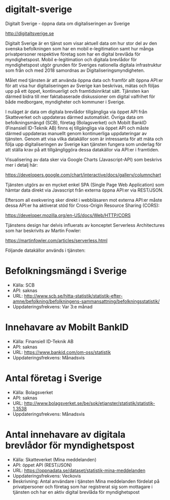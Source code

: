 # digitalt-sverige
Digitalt Sverige - öppna data om digitaliseringen av Sverige

http://digitaltsverige.se

Digitalt Sverige är en tjänst som visar aktuell data om hur stor del av den svenska befolkningen som har en mobil e-legitimation samt hur många privatpersoner respektive företag som har en digital brevlåda för myndighetspost. Mobil e-legitimation och digitala brevlådor för myndighetspost utgör grunden för Sveriges nationella digitala infrastruktur som från och med 2018 samordnas av Digitaliseringsmyndigheten.

Målet med tjänsten är att använda öppna data och framför allt öppna API:er för att visa hur digitaliseringen av Sverige kan beskrivas, mätas och följas upp på ett öppet, kontinuerligt och framtidsinriktat sätt. Tjänsten kan därmed bidra till mer faktabaserade diskussioner om digital valfrihet för både medborgare, myndigheter och kommuner i Sverige.

I nuläget är data om digitala brevlådor tillgängliga via öppet API från Skatteverket och uppdateras därmed automatiskt. Övriga data om befolkningsmängd (SCB), företag (Bolagsverket) och Mobilt BankID (Finansiell ID-Teknik AB) finns ej tillgängliga via öppet API och måste därmed uppdateras manuellt genom kontinuerliga uppdateringar av tjänsten. Genom att visa vilka datakällor som är intressanta för att mäta och följa upp digitaliseringen av Sverige kan tjänsten fungera som underlag för att ställa krav på att tillgängliggöra dessa datakällor via API:er i framtiden.

Visualisering av data sker via Google Charts (Javascript-API) som beskrivs mer i detalj här:

https://developers.google.com/chart/interactive/docs/gallery/columnchart

Tjänsten utgörs av en mycket enkel SPA (Single Page Web Application) som hämtar data direkt via Javascript från externa öppna API:er via REST/JSON.

Eftersom all exekvering sker direkt i webbläsaren mot externa API:er måste dessa API:er ha aktiverat stöd för Cross-Origin Resource Sharing (CORS):

https://developer.mozilla.org/en-US/docs/Web/HTTP/CORS

Tjänstens design har delvis influerats av konceptet Serverless Architectures som har beskrivits av Martin Fowler:

https://martinfowler.com/articles/serverless.html

Följande datakällor används i tjänsten:

Befolkningsmängd i Sverige
==========================
  * Källa: SCB
  * API: saknas
  * URL: http://www.scb.se/hitta-statistik/statistik-efter-amne/befolkning/befolkningens-sammansattning/befolkningsstatistik/
  * Uppdateringsfrekvens: Var 3:e månad

Innehavare av Mobilt BankID
===========================
  * Källa: Finansiell ID-Teknik AB
  * API: saknas
  * URL: https://www.bankid.com/om-oss/statistik
  * Uppdateringsfrekvens: Månadsvis

Antal företag i Sverige
=======================
  * Källa: Bolagsverket
  * API: saknas
  * URL: http://www.bolagsverket.se/be/sok/etjanster/statistik/statistik-1.3538
  * Uppdateringsfrekvens: Månadsvis

Antal innehavare av digitala brevlådor för myndighetspost
=========================================================
  * Källa: Skatteverket (Mina meddelanden)
  * API: öppet API (REST/JSON)
  * URL: https://oppnadata.se/dataset/statistik-mina-meddelanden
  * Uppdateringsfrekvens: Veckovis
  * Beskrivning: Antal användare i tjänsten Mina meddelanden fördelat på privatpersoner och företag som har registrerat sig som mottagare i tjänsten och har en aktiv digital brevlåda för myndighetspost
